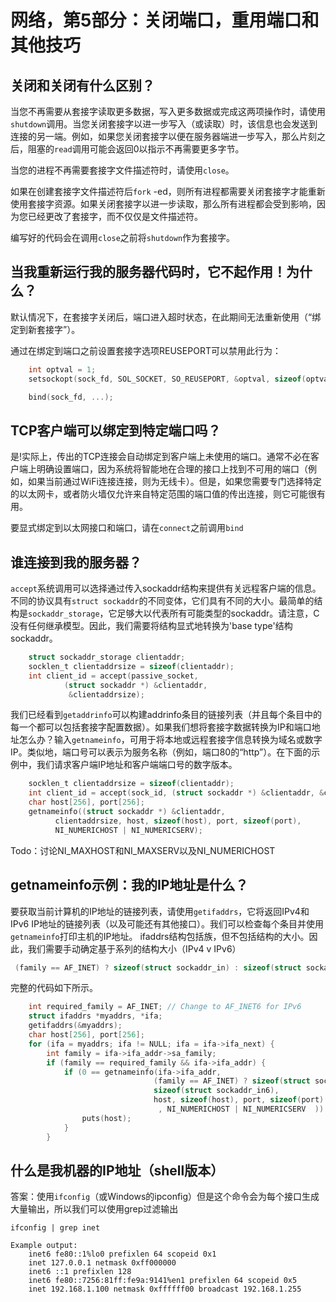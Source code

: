 # 网络，第5部分：关闭端口，重用端口和其他技巧

## 关闭和关闭有什么区别？

当您不再需要从套接字读取更多数据，写入更多数据或完成这两项操作时，请使用`shutdown`调用。当您关闭套接字以进一步写入（或读取）时，该信息也会发送到连接的另一端。例如，如果您关闭套接字以便在服务器端进一步写入，那么片刻之后，阻塞的`read`调用可能会返回0以指示不再需要更多字节。

当您的进程不再需要套接字文件描述符时，请使用`close`。

如果在创建套接字文件描述符后`fork` -ed，则所有进程都需要关闭套接字才能重新使用套接字资源。如果关闭套接字以进一步读取，那么所有进程都会受到影响，因为您已经更改了套接字，而不仅仅是文件描述符。

编写好的代码会在调用`close`之前将`shutdown`作为套接字。

## 当我重新运行我的服务器代码时，它不起作用！为什么？

默认情况下，在套接字关闭后，端口进入超时状态，在此期间无法重新使用（“绑定到新套接字”）。

通过在绑定到端口之前设置套接字选项REUSEPORT可以禁用此行为：

```c
    int optval = 1;
    setsockopt(sock_fd, SOL_SOCKET, SO_REUSEPORT, &optval, sizeof(optval));

    bind(sock_fd, ...);
```

## TCP客户端可以绑定到特定端口吗？

是!实际上，传出的TCP连接会自动绑定到客户端上未使用的端口。通常不必在客户端上明确设置端口，因为系统将智能地在合理的接口上找到不可用的端口（例如，如果当前通过WiFi连接连接，则为无线卡）。但是，如果您需要专门选择特定的以太网卡，或者防火墙仅允许来自特定范围的端口值的传出连接，则它可能很有用。

要显式绑定到以太网接口和端口，请在`connect`之前调用`bind`

## 谁连接到我的服务器？

`accept`系统调用可以选择通过传入sockaddr结构来提供有关远程客户端的信息。不同的协议具有`struct sockaddr`的不同变体，它们具有不同的大小。最简单的结构是`sockaddr_storage`，它足够大以代表所有可能类型的sockaddr。请注意，C没有任何继承模型。因此，我们需要将结构显式地转换为'base type'结构sockaddr。

```c
    struct sockaddr_storage clientaddr;
    socklen_t clientaddrsize = sizeof(clientaddr);
    int client_id = accept(passive_socket,
            (struct sockaddr *) &clientaddr,
             &clientaddrsize);
```

我们已经看到`getaddrinfo`可以构建addrinfo条目的链接列表（并且每个条目中的每一个都可以包括套接字配置数据）。如果我们想将套接字数据转换为IP和端口地址怎么办？输入`getnameinfo`，可用于将本地或远程套接字信息转换为域名或数字IP。类似地，端口号可以表示为服务名称（例如，端口80的“http”）。在下面的示例中，我们请求客​​户端IP地址和客户端端口号的数字版本。

```c
    socklen_t clientaddrsize = sizeof(clientaddr);
    int client_id = accept(sock_id, (struct sockaddr *) &clientaddr, &clientaddrsize);
    char host[256], port[256];
    getnameinfo((struct sockaddr *) &clientaddr,
          clientaddrsize, host, sizeof(host), port, sizeof(port),
          NI_NUMERICHOST | NI_NUMERICSERV);
```

Todo：讨论NI_MAXHOST和NI_MAXSERV以及NI_NUMERICHOST

## getnameinfo示例：我的IP地址是什么？

要获取当前计算机的IP地址的链接列表，请使用`getifaddrs`，它将返回IPv4和IPv6 IP地址的链接列表（以及可能还有其他接口）。我们可以检查每个条目并使用`getnameinfo`打印主机的IP地址。 ifaddrs结构包括族，但不包括结构的大小。因此，我们需要手动确定基于系列的结构大小（IPv4 v IPv6）

```c
 (family == AF_INET) ? sizeof(struct sockaddr_in) : sizeof(struct sockaddr_in6)
```

完整的代码如下所示。

```c
    int required_family = AF_INET; // Change to AF_INET6 for IPv6
    struct ifaddrs *myaddrs, *ifa;
    getifaddrs(&myaddrs);
    char host[256], port[256];
    for (ifa = myaddrs; ifa != NULL; ifa = ifa->ifa_next) {
        int family = ifa->ifa_addr->sa_family;
        if (family == required_family && ifa->ifa_addr) {
            if (0 == getnameinfo(ifa->ifa_addr,
                                (family == AF_INET) ? sizeof(struct sockaddr_in) :
                                sizeof(struct sockaddr_in6),
                                host, sizeof(host), port, sizeof(port)
                                 , NI_NUMERICHOST | NI_NUMERICSERV  ))
                puts(host);
            }
        }
```

## 什么是我机器的IP地址（shell版本）

答案：使用`ifconfig`（或Windows的ipconfig）但是这个命令会为每个接口生成大量输出，所以我们可以使用grep过滤输出

```
ifconfig | grep inet

Example output:
    inet6 fe80::1%lo0 prefixlen 64 scopeid 0x1 
    inet 127.0.0.1 netmask 0xff000000 
    inet6 ::1 prefixlen 128 
    inet6 fe80::7256:81ff:fe9a:9141%en1 prefixlen 64 scopeid 0x5 
    inet 192.168.1.100 netmask 0xffffff00 broadcast 192.168.1.255 
```
